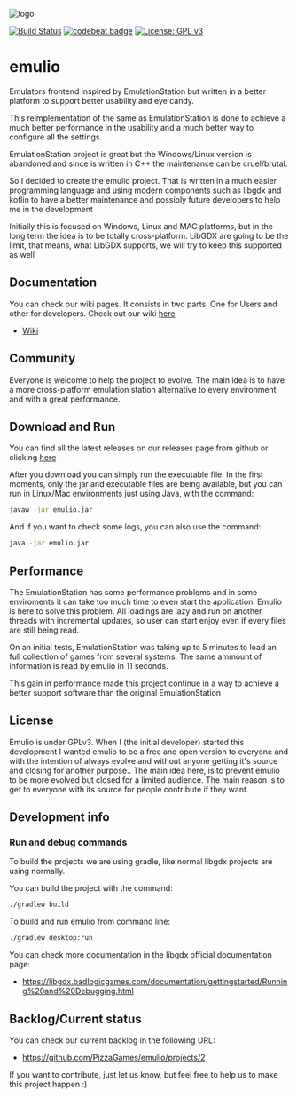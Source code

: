 
![logo](https://i.imgur.com/wiJroeX.png)

[![Build Status](https://travis-ci.org/PizzaGames/emulio.svg?branch=master)](https://travis-ci.org/PizzaGames/emulio)
[![codebeat badge](https://codebeat.co/badges/7130fcf8-b3b3-4325-8479-188336e1d4d0)](https://codebeat.co/projects/github-com-pizzagames-emulio-master)
[![License: GPL v3](https://img.shields.io/badge/License-GPL%20v3-blue.svg)](https://www.gnu.org/licenses/gpl-3.0)

# emulio
Emulators frontend inspired by EmulationStation but written in a better platform to support better usability and eye candy.

This reimplementation of the same as EmulationStation is done to achieve a much better performance in the usability and a much better way to configure all the settings.

EmulationStation project is great but the Windows/Linux version is abandoned and since is written in C++ the maintenance can be cruel/brutal. 

So I decided to create the emulio project. That is written in a much easier programming language and using modern components such as libgdx and kotlin to have a better maintenance and possibly future developers to help me in the development

Initially this is focused on Windows, Linux and MAC platforms, but in the long term the idea is to be totally cross-platform. LibGDX are going to be the limit, that means, what LibGDX supports, we will try to keep this supported as well

## Documentation
You can check our wiki pages. It consists in two parts. One for Users and other for developers. Check out our wiki [here](https://github.com/PizzaGames/emulio/wiki)
- [Wiki](https://github.com/PizzaGames/emulio/wiki)

## Community
Everyone is welcome to help the project to evolve. The main idea is to have a more cross-platform emulation station alternative to every environment and with a great performance.

## Download and Run

You can find all the latest releases on our releases page from github or clicking [here](https://github.com/PizzaGames/emulio/releases)

After you download you can simply run the executable file. In the first moments, only the jar and executable files are being available, but you can run in Linux/Mac environments just using Java, with the command:

```bash
javaw -jar emulio.jar
```

And if you want to check some logs, you can also use the command:

```bash
java -jar emulio.jar
```



## Performance
The EmulationStation has some performance problems and in some enviroments it can take too much time to even start the application. Emulio is here to solve this problem. All loadings are lazy and run on another threads with incremental updates, so user can start enjoy even if every files are still being read.

On an initial tests, EmulationStation was taking up to 5 minutes to load an full collection of games from several systems. The same ammount of information is read by emulio in 11 seconds.

This gain in performance made this project continue in a way to achieve a better support software than the original EmulationStation

## License 
Emulio is under GPLv3. When I (the initial developer) started this development I wanted emulio to be a free and open version to everyone and with the intention of always evolve and without anyone getting it's source and closing for another purpose.. The main idea here, is to prevent emulio to be more evolved but closed for a limited audience. The main reason is to get to everyone with its source for people contribute if they want.

## Development info

### Run and debug commands

To build the projects we are using gradle, like normal libgdx projects are using normally.

You can build the project with the command:

```bash
./gradlew build
```

To build and run emulio from command line:

```bash
./gradlew desktop:run
```



You can check more documentation in the libgdx official documentation page:

- https://libgdx.badlogicgames.com/documentation/gettingstarted/Running%20and%20Debugging.html



## Backlog/Current status

You can check our current backlog in the following URL:

- https://github.com/PizzaGames/emulio/projects/2

If you want to contribute, just let us know, but feel free to help us to make this project happen :)
